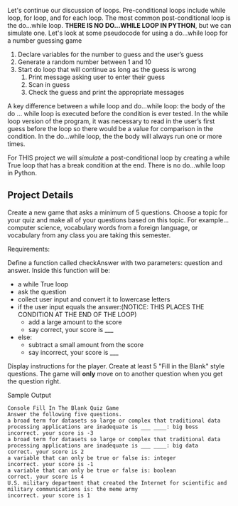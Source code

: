 Let's continue our discussion of loops. Pre-conditional loops include while loop, for loop, and for each loop. The most common post-conditional loop is the do...while loop. **THERE IS NO DO...WHILE LOOP IN PYTHON**, but we can simulate one. Let's look at some pseudocode for using a do...while loop for a number guessing game

1. Declare variables for the number to guess and the user’s guess
1. Generate a random number between 1 and 10
1. Start do loop that will continue as long as the guess is wrong
   1. Print message asking user to enter their guess
   1. Scan in guess
   1. Check the guess and print the appropriate messages

A key difference between a while loop and do...while loop: the body of the do ... while loop is executed before the condition is ever tested. In the while loop version of the program, it was necessary to read in the user’s first guess before the loop so there would be a value for comparison in the condition. In the do...while loop, the the body will always run one or more times.

For THIS project we will *simulate* a post-conditional loop by creating a while True loop that has a break condition at the end. There is no do...while loop in Python.

## Project Details

Create a new game that asks a minimum of 5 questions. Choose a topic for your quiz and make all of your questions based on this topic. For example... computer science, vocabulary words from a foreign language, or vocabulary from any class you are taking this semester.

Requirements:

Define a function called checkAnswer with two parameters: question and answer. Inside this function will be:
- a while True loop
- ask the question
- collect user input and convert it to lowercase letters
- if the user input equals the answer:(NOTICE: THIS PLACES THE CONDITION AT THE END OF THE LOOP)
  - add a large amount to the score
  - say correct, your score is ___ 
- else:
  - subtract a small amount from the score
  - say incorrect, your score is ___ 

Display instructions for the player.
Create at least 5 "Fill in the Blank" style questions.
The game will **only** move on to another question when you get the question right.


Sample Output
```
Console Fill In The Blank Quiz Game
Answer the following five questions.
a broad term for datasets so large or complex that traditional data processing applications are inadequate is ___ ____: big boss
incorrect. your score is -3
a broad term for datasets so large or complex that traditional data processing applications are inadequate is ___ ____: big data
correct. your score is 2
a variable that can only be true or false is: integer
incorrect. your score is -1
a variable that can only be true or false is: boolean
correct. your score is 4
U.S. military department that created the Internet for scientific and military communications is: the meme army
incorrect. your score is 1
```
